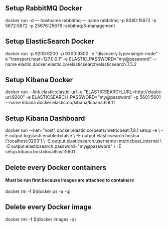 ## Setup RabbitMQ Docker
docker run -d — hostname rabbitmq — name rabbitmq -p 8080:15672 -p 5672:5672 -p 25676:25676 rabbitmq:3-management


## Setup ElasticSearch Docker
docker run -p 9200:9200 -p 9300:9300 -e "discovery.type=single-node" -e "transport.host=127.0.0.1" -e ELASTIC_PASSWORD="my@password" --name elastic docker.elastic.co/elasticsearch/elasticsearch:7.5.2

## Setup Kibana Docker
docker run --link elastic:elastic-url -e "ELASTICSEARCH_URL=http://elastic-url:9200" -e ELASTICSEARCH_PASSWORD="my@password" -p 5601:5601 --name kibana docker.elastic.co/kibana/kibana:6.8.11 

## Setup Kibana Dashboard
docker run --net="host" docker.elastic.co/beats/metricbeat:7.8.1 setup -e \ -E output.logstash.enabled=false \ -E output.elasticsearch.hosts=['localhost:9200'] \ -E output.elasticsearch.username=metricbeat_internal \ -E output.elasticsearch.password="my@password" \ -E setup.kibana.host=localhost:5601

## Delete every Docker containers
#### Must be run first because images are attached to containers

docker rm -f $(docker ps -a -q)

## Delete every Docker image

docker rmi -f $(docker images -q)
